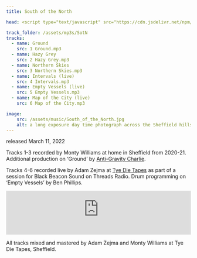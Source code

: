 ```yaml
---
title: South of the North

head: <script type="text/javascript" src="https://cdn.jsdelivr.net/npm/amplitudejs@v5.3.2/dist/amplitude.js"></script>

track_folder: /assets/mp3s/SotN
tracks:
  - name: Ground
    src: 1 Ground.mp3
  - name: Hazy Grey
    src: 2 Hazy Grey.mp3
  - name: Northern Skies
    src: 3 Northern Skies.mp3
  - name: Intervals (live)
    src: 4 Intervals.mp3
  - name: Empty Vessels (live)
    src: 5 Empty Vessels.mp3
  - name: Map of the City (live)
    src: 6 Map of the City.mp3

image:
    src: /assets/music/South_of_the_North.jpg
    alt: a long exposure day time photograph across the Sheffield hills
---
```

released March 11, 2022

Tracks 1-3 recorded by Monty Williams at home in Sheffield from 2020-21. Additional production on ‘Ground’ by [Anti-Gravity Charlie][website].

Tracks 4-6 recorded live by Adam Zejma at [Tye Die Tapes][website2] as part of a session for Black Beacon Sound on Threads Radio. Drum programming on ‘Empty Vessels’ by Ben Phillips.

<iframe width="100%" height="120" src="https://player-widget.mixcloud.com/widget/iframe/?hide_cover=1&feed=%2FThreadsRadio%2Fblack-beacon-sound-takeover-w-mono-works-threadssheffield-18-dec-20%2F" frameborder="0" ></iframe>

All tracks mixed and mastered by Adam Zejma and Monty Williams at Tye Die Tapes, Sheffield.

[website]: https://soundcloud.com/charlie-adams-12
[website2]: https://tyedietapes.bandcamp.com/